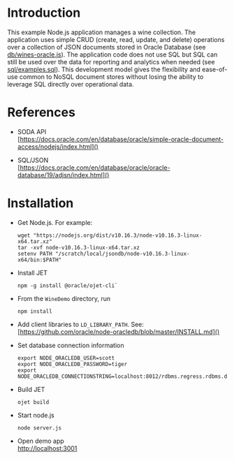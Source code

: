 # Introduction

This example Node.js application manages a wine collection.  The
application uses simple CRUD (create, read, update, and delete)
operations over a collection of JSON documents stored in Oracle
Database (see [db/wines-oracle.js](db/wines-oracle.js)).  The application code does not use SQL but
SQL can still be used over the data for reporting and analytics when
needed (see [sql/examples.sql](sql/examples.sql)).  This development model gives the
flexibility and ease-of-use common to NoSQL document stores without
losing the ability to leverage SQL directly over operational data.

# References

* SODA API  
  [https://docs.oracle.com/en/database/oracle/simple-oracle-document-access/nodejs/index.html]()

* SQL/JSON  
  [https://docs.oracle.com/en/database/oracle/oracle-database/19/adjsn/index.html]()

# Installation

* Get Node.js.  For example:
  ~~~~
  wget "https://nodejs.org/dist/v10.16.3/node-v10.16.3-linux-x64.tar.xz"
  tar -xvf node-v10.16.3-linux-x64.tar.xz
  setenv PATH "/scratch/local/jsondb/node-v10.16.3-linux-x64/bin:$PATH"
  ~~~~

* Install JET  
  ~~~~
  npm -g install @oracle/ojet-cli`
  ~~~~

* From the `WineDemo` directory, run
  ~~~~
  npm install
  ~~~~

* Add client libraries to `LD_LIBRARY_PATH`.  See:  
  [https://github.com/oracle/node-oracledb/blob/master/INSTALL.md]()

* Set database connection information

  ~~~~
  export NODE_ORACLEDB_USER=scott
  export NODE_ORACLEDB_PASSWORD=tiger
  export NODE_ORACLEDB_CONNECTIONSTRING=localhost:8012/rdbms.regress.rdbms.dev.us.oracle.com
  ~~~~

* Build JET 
  ~~~~
  ojet build
  ~~~~

* Start node.js

  ~~~~
  node server.js
  ~~~~

* Open demo app  
  [http://localhost:3001]()
